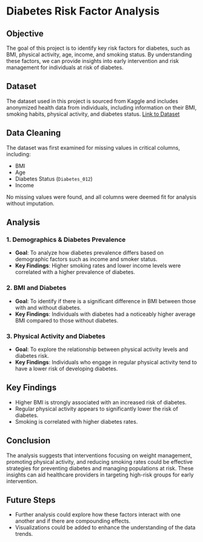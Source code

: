 # Diabetes Risk Factor Analysis

## Objective
The goal of this project is to identify key risk factors for diabetes, such as BMI, physical activity, age, income, and smoking status. By understanding these factors, we can provide insights into early intervention and risk management for individuals at risk of diabetes.

## Dataset
The dataset used in this project is sourced from Kaggle and includes anonymized health data from individuals, including information on their BMI, smoking habits, physical activity, and diabetes status. [Link to Dataset](#)

## Data Cleaning
The dataset was first examined for missing values in critical columns, including:
- BMI
- Age
- Diabetes Status (`Diabetes_012`)
- Income

No missing values were found, and all columns were deemed fit for analysis without imputation.

## Analysis
### 1. Demographics & Diabetes Prevalence
- **Goal**: To analyze how diabetes prevalence differs based on demographic factors such as income and smoker status.
- **Key Findings**: Higher smoking rates and lower income levels were correlated with a higher prevalence of diabetes.

### 2. BMI and Diabetes
- **Goal**: To identify if there is a significant difference in BMI between those with and without diabetes.
- **Key Findings**: Individuals with diabetes had a noticeably higher average BMI compared to those without diabetes.

### 3. Physical Activity and Diabetes
- **Goal**: To explore the relationship between physical activity levels and diabetes risk.
- **Key Findings**: Individuals who engage in regular physical activity tend to have a lower risk of developing diabetes.

## Key Findings
- Higher BMI is strongly associated with an increased risk of diabetes.
- Regular physical activity appears to significantly lower the risk of diabetes.
- Smoking is correlated with higher diabetes rates.

## Conclusion
The analysis suggests that interventions focusing on weight management, promoting physical activity, and reducing smoking rates could be effective strategies for preventing diabetes and managing populations at risk. These insights can aid healthcare providers in targeting high-risk groups for early intervention.

## Future Steps
- Further analysis could explore how these factors interact with one another and if there are compounding effects.
- Visualizations could be added to enhance the understanding of the data trends.
